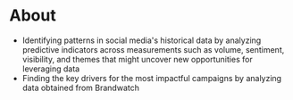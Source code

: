 # About
- Identifying patterns in social media's historical data by analyzing predictive indicators across measurements such as volume, sentiment, visibility, and themes that might uncover new opportunities for leveraging data
- Finding the key drivers for the most impactful campaigns by analyzing data obtained from Brandwatch
